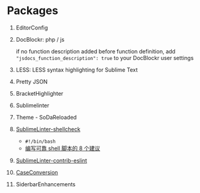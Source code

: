# Packages

1. EditorConfig

2. DocBlockr: php / js

    if no function description added before function definition, add `"jsdocs_function_description": true` to your DocBlockr user settings

3. LESS: LESS syntax highlighting for Sublime Text

4. Pretty JSON

5. BracketHighlighter 

6. Sublimelinter

7. Theme - SoDaReloaded

8. [SublimeLinter-shellcheck](https://github.com/SublimeLinter/SublimeLinter-shellcheck)
    - `#!/bin/bash`
    - [编写可靠 shell 脚本的 8 个建议](https://mp.weixin.qq.com/s?__biz=MzA4MjEyNTA5Mw==&mid=2652564316&idx=1&sn=c174baaf4e1b5f1baf32674d82f13bff&chksm=8464c316b3134a00f4d1fe91173bf9e43ee00de31836608e5ac706bf91e038d46fcab192af75&mpshare=1&scene=2&srcid=1109dAyL6fP3cGFt0mItUWEm&from=timeline&key=e57780a9dd53e6fca56626892cf0f7f09a30ed6a4a0fa9053d2beae8e14f0e7498963bd4fba42155821a1d209ac2f5a17b5918e2de77a5802ef3ff040c44dc192df887558b991452322f2af40cab17ba&ascene=0&uin=Mjc2ODU5MjQwNQ%3D%3D&devicetype=iMac+MacBookPro11%2C4+OSX+OSX+10.12.3+build(16D32)&version=12020810&nettype=WIFI&fontScale=100&pass_ticket=2kzACBg%2BfGzxwIqtE0kBZW8Bep72IHimi04WrPa7hR9IntM341SYMqwlSbfj2sPd)  

9. [SublimeLinter-contrib-eslint](https://github.com/roadhump/SublimeLinter-eslint)

10. [CaseConversion](https://github.com/jdc0589/CaseConversion)

11. SiderbarEnhancements
